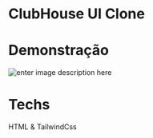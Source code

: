 # ClubHouse UI Clone 

# Demonstração


![enter image description here](https://i.imgur.com/AI2Z9JX.png)

# Techs
HTML & TailwindCss

